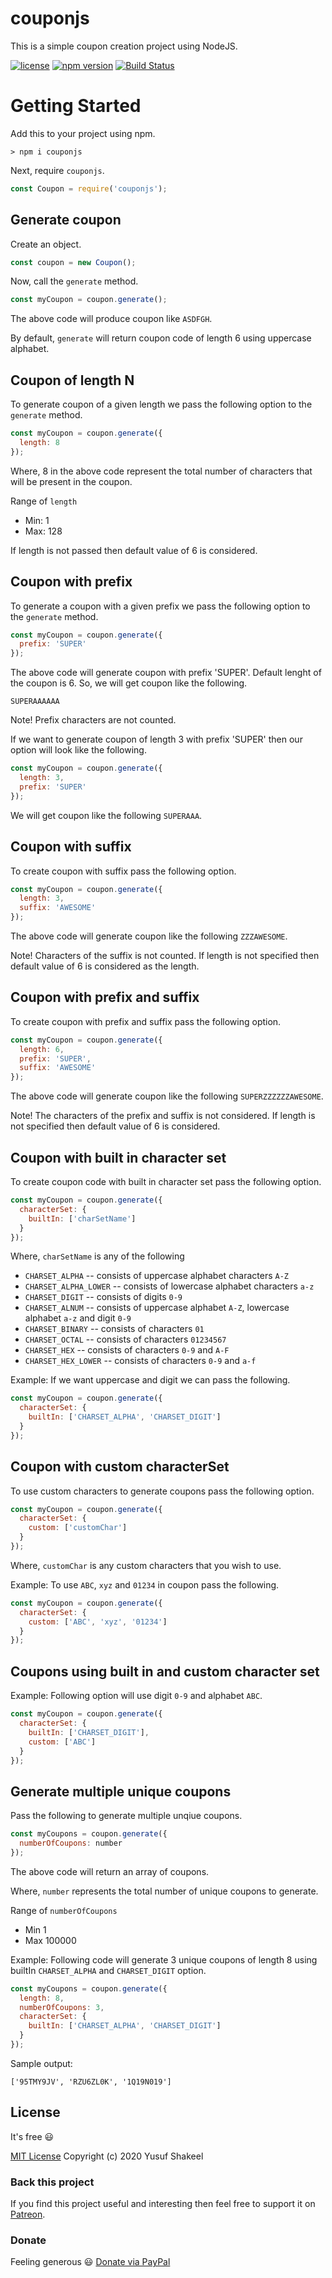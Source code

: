 # couponjs
This is a simple coupon creation project using NodeJS.

[![license](https://img.shields.io/badge/license-MIT-blue.svg)](https://github.com/yusufshakeel/couponjs)
[![npm version](https://img.shields.io/badge/npm-0.7.1-blue.svg)](https://www.npmjs.com/package/couponjs)
[![Build Status](https://travis-ci.com/yusufshakeel/couponjs.svg?branch=master)](https://travis-ci.com/yusufshakeel/couponjs)

# Getting Started
Add this to your project using npm.
```
> npm i couponjs
```

Next, require `couponjs`.
```javascript
const Coupon = require('couponjs');
```

## Generate coupon
Create an object.
```javascript
const coupon = new Coupon();
```

Now, call the `generate` method.
```javascript
const myCoupon = coupon.generate();
```
The above code will produce coupon like `ASDFGH`.

By default, `generate` will return coupon code of length 6 using uppercase alphabet.

## Coupon of length N
To generate coupon of a given length we pass the following option to the `generate` method.
```javascript
const myCoupon = coupon.generate({
  length: 8
});
```
Where, 8 in the above code represent the total number of characters that will be present in the coupon.

Range of `length`
* Min: 1
* Max: 128

If length is not passed then default value of 6 is considered.

## Coupon with prefix
To generate a coupon with a given prefix we pass the following option to the `generate` method.
```javascript
const myCoupon = coupon.generate({
  prefix: 'SUPER'
});
```
The above code will generate coupon with prefix 'SUPER'. Default lenght of the coupon is 6. So, we will get coupon like the following.

`SUPERAAAAAA`

Note! Prefix characters are not counted.

If we want to generate coupon of length 3 with prefix 'SUPER' then our option will look like the following.
```javascript
const myCoupon = coupon.generate({
  length: 3,
  prefix: 'SUPER'
});
```
We will get coupon like the following `SUPERAAA`.

## Coupon with suffix
To create coupon with suffix pass the following option.
```javascript
const myCoupon = coupon.generate({
  length: 3,
  suffix: 'AWESOME'
});
```
The above code will generate coupon like the following `ZZZAWESOME`.

Note! Characters of the suffix is not counted. If length is not specified then default value of 6 is considered as the length.

## Coupon with prefix and suffix
To create coupon with prefix and suffix pass the following option.
```javascript
const myCoupon = coupon.generate({
  length: 6,
  prefix: 'SUPER',
  suffix: 'AWESOME'
});
```
The above code will generate coupon like the following `SUPERZZZZZZAWESOME`.

Note! The characters of the prefix and suffix is not considered. If length is not specified then default value of 6 is considered.

## Coupon with built in character set
To create coupon code with built in character set pass the following option.
```javascript
const myCoupon = coupon.generate({
  characterSet: {
    builtIn: ['charSetName']
  }
});
```
Where, `charSetName` is any of the following

- `CHARSET_ALPHA` -- consists of uppercase alphabet characters `A-Z`
- `CHARSET_ALPHA_LOWER` -- consists of lowercase alphabet characters `a-z`
- `CHARSET_DIGIT` -- consists of digits `0-9`
- `CHARSET_ALNUM` -- consists of uppercase alphabet `A-Z`, lowercase alphabet `a-z` and digit `0-9`
- `CHARSET_BINARY` -- consists of characters `01`
- `CHARSET_OCTAL` -- consists of characters `01234567`
- `CHARSET_HEX` -- consists of characters `0-9` and `A-F`
- `CHARSET_HEX_LOWER` -- consists of characters `0-9` and `a-f`

Example: If we want uppercase and digit we can pass the following.
```javascript
const myCoupon = coupon.generate({
  characterSet: {
    builtIn: ['CHARSET_ALPHA', 'CHARSET_DIGIT']
  }
});
```

## Coupon with custom characterSet
To use custom characters to generate coupons pass the following option.
```javascript
const myCoupon = coupon.generate({
  characterSet: {
    custom: ['customChar']
  }
});
```
Where, `customChar` is any custom characters that you wish to use.

Example: To use `ABC`, `xyz` and `01234` in coupon pass the following.
```javascript
const myCoupon = coupon.generate({
  characterSet: {
    custom: ['ABC', 'xyz', '01234']
  }
});
```

## Coupons using built in and custom character set
Example: Following option will use digit `0-9` and alphabet `ABC`.
```javascript
const myCoupon = coupon.generate({
  characterSet: {
    builtIn: ['CHARSET_DIGIT'],
    custom: ['ABC']
  }
});
```

## Generate multiple unique coupons
Pass the following to generate multiple unqiue coupons.
```javascript
const myCoupons = coupon.generate({
  numberOfCoupons: number
});
```
The above code will return an array of coupons.

Where, `number` represents the total number of unique coupons to generate.

Range of `numberOfCoupons`

- Min 1
- Max 100000

Example:
Following code will generate 3 unique coupons of length 8 using builtIn `CHARSET_ALPHA` and `CHARSET_DIGIT` option.
```javascript
const myCoupons = coupon.generate({
  length: 8,
  numberOfCoupons: 3,
  characterSet: {
    builtIn: ['CHARSET_ALPHA', 'CHARSET_DIGIT']
  }
});
```

Sample output:
```
['95TMY9JV', 'RZU6ZL0K', '1Q19N019']
```


## License
It's free :smiley:

[MIT License](https://github.com/yusufshakeel/couponjs/blob/master/LICENSE) Copyright (c) 2020 Yusuf Shakeel

### Back this project

If you find this project useful and interesting then feel free to support it on [Patreon](https://www.patreon.com/yusufshakeel).

### Donate
Feeling generous :smiley: [Donate via PayPal](https://www.paypal.me/yusufshakeel)